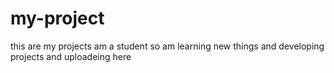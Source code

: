 # my-project
this are my projects am a student so am learning new things and developing projects and uploadeing here
